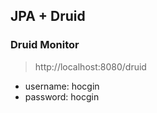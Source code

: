 ## JPA + Druid
### Druid Monitor
> http://localhost:8080/druid
- username: hocgin
- password: hocgin